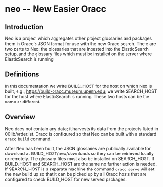 # neo -- New Easier Oracc
## Introduction

Neo is a project which aggregates other project glossaries and packages them in Oracc's JSON format for use with the new Oracc search.  There are two parts to Neo: the glossaries that are ingested into the ElasticSearch setup, and the glossary files which must be installed on the server where ElasticSearch is running.

## Definitions

In this documentation we write BUILD_HOST for the host on which Neo is built, e.g., https://build-oracc.museum.upenn.edu; we write SEARCH_HOST for the host where ElasticSearch is running.  These two hosts can be the same or different.

## Overview 

Neo does not contain any data; it harvests its data from the projects listed in 00lib/order.lst.  Oracc is configured so that Neo can be built with a standard ```oracc build``` command.

After Neo has been built, the JSON glossaries are publically available for download at BUILD_HOST/neo/downloads so they can be retrieved locally or remotely.  The glossary files must also be installed on SEARCH_HOST.  If BUILD_HOST and SEARCH_HOST are the same no further action is needed.  If SEARCH_HOST is a separate machine the command ```oracc serve``` will set the new build up so that it can be picked up by all Oracc hosts that are configured to check BUILD_HOST for new served packages.

